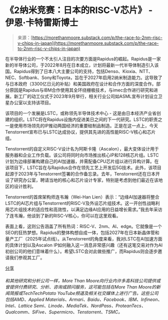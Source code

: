 <!--yml

category: 未分类

date: 2024-05-27 14:41:47

-->

# 《2纳米竞赛：日本的RISC-V芯片》 - 伊恩·卡特雷斯博士

> 来源：[https://morethanmoore.substack.com/p/the-race-to-2nm-risc-v-chips-in-japan](https://morethanmoore.substack.com/p/the-race-to-2nm-risc-v-chips-in-japan)

在半导体行业的一个不太引人注目的次要方面是Rapidus的崛起。Rapidus是一家新的半导体公司，于2022年8月在日本成立，计划将最新一代半导体制造引入该国。Rapidus得到了日本八大主要公司的支持，包括Denso、Kioxia、NTT、NEC、Softbank、Sony和Toyota，旨在于2027年启用2纳米制造能力。这导致了与日本政府（3300亿日元的补贴）和美国政府在设计和合作方面的深度合作。部分原因是Rapidus与IBM合作使用其全环绕栅极技术，与imec合作进行研究和进展。新工厂的动工仪式于2023年9月举行，相关行业公司如ASML宣布计划设立卫星办公室以支持该项目。

该项目的一个发展是LSTC，或称领先半导体技术中心 - 这是由日本经济产业省创建的组织。LSTC将在Rapidus设施内促进美日之间的下一代研究。LSTC的职责之一是使用市场领先的IP推动两国经济的重要硅制品制造。正是在这一点上，今天Tenstorrent宣布已与LSTC达成协议，提供其先进的高性能RISC-V核心和芯片组。

Tenstorrent的自定义RISC-V设计名为阿斯卡隆（Ascalon），最大变体设计用于服务器和企业工作负载。该公司将同时向市场推出核心IP和128核芯片组。LSTC计划为边缘部署构建自己的AI加速器，并需配备CPU芯片组以进行异构计算。在该项目下，LSTC旨在与Rapidus合作在领先工艺上开发后5G技术。此外，该项目起源于2023年与Tenstorrent签署的合作备忘录。去年，Tenstorrent还在日本开设了研究办公室，聘请当地的核心和芯片设计专家，特别是考虑到他们最近在该地区的设计胜利。

Tenstorrent的首席架构师连韦瀚（Wei-Han Lien）表示：“边缘AI加速器将整合LSTC的AI芯片组与Tenstorrent的RISC-V及外设芯片组技术。这一开创性战略利用芯片组技术的适应性和高效性，以满足边缘AI应用的日益增长需求。”我去年采访了连韦瀚，他谈到了新的RISC-V核心，你可以在这里观看。

表面上看，这则公告涵盖了所有热词：RISC-V、2nm、AI、edge。它就像是一个SEO的狂热梦想。Rapidus的整体构想自成一体，包括2027年在日本新晶体管和量产工厂（2025年试点线）。从Tenstorrent的角度来看，我对LSTC在AI加速方面的具体计划以及Ascalon IP如何融入这一消息非常感兴趣（还有这笔交易对作为AI初创公司的他们意味着什么）。希望LSTC会对此做些推广，而Rapidus则会逐步邀请我们参观其工厂。

[分享](https://morethanmoore.substack.com/p/the-race-to-2nm-risc-v-chips-in-japan?utm_source=substack&utm_medium=email&utm_content=share&action=share)

###### 和其他研究和分析公司一样，More Than Moore向行业内许多高科技公司提供或曾提供付费研究、分析、咨询或顾问服务，这可能包括在More Than Moore的新闻简报或TechTechPotato YouTube频道及相关社交媒体上进行广告。这些公司包括AMD、Applied Materials、Armari、Baidu、Facebook、IBM、Infineon、Intel、Lattice Semi、Linode、MediaTek、NordPass、ProteanTecs、Qualcomm、SiFive、Supermicro、Tenstorrent、TSMC。

